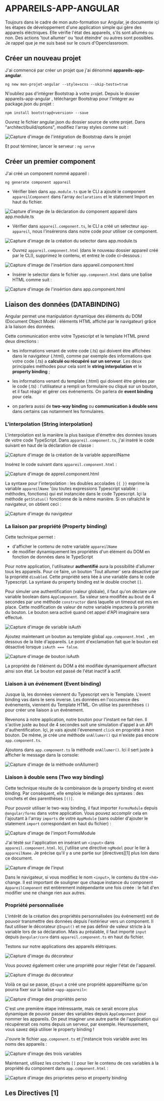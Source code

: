 # APPAREILS-APP-ANGULAR
Toujours dans le cadre de mon auto-formation sur Angular, je documente içi les étapes de développement d'une application simple qui gère des appareils éléctriques. Elle vérifie l'état des appareils, s'ils sont allumés ou non. Des actions 'tout allumer' ou 'tout éteindre'  ou autres sont possibles. Je rappel que je me suis basé sur le cours d'Openclassroom.

## Créer un nouveau projet
J'ai commencé par créer un projet que j'ai dénommé **appareils-app-angular**.

`ng new mon-projet-angular --style=scss --skip-tests=true`

N'oubliez pas d'intégrer Bootstrap à votre projet.
Depuis le dossier  appareils-app-angular , télécharger Bootstrap pour l'intégrer au package.json du projet :

`npm install bootstrap@<version> --save`

Ouvrez le fichier  angular.json  du dossier source de votre projet.  Dans "architect/build/options", modifiez l'array  styles  comme suit :

![Capture d'image de l'intégration de Bootstrap dans le projet](https://i.ibb.co/RYy3Qzf/bootstrap.png)

Et pout términer, lancer le serveur : 
`ng serve`

## Créer un premier component
J'ai créé un component nommé appareil :

`ng generate component appareil`

- Vérifier bien dans `app.module.ts` que le CLI a ajouté le component `appareilComponent` dans l'array `declarations` et le statement Import en haut du fichier.

![Capture d'image de la déclaration du component appareil dans app.module.ts](https://i.ibb.co/p2vBD66/importappareilcomponent.png)

- Vérifier dans `appareil.component.ts`, le CLI a créé un selecteur `app-appareil`, nous l'insérerons dans notre code pour utiliser ce component. 

![Capture d'image de la création du selector dans app.module.ts](https://i.ibb.co/TtQMm9G/selectorappareilscomponent.png)

- Ouvrez `appareil.component.html`  (dans le nouveau dossier  appareil  créé par le CLI), supprimez le contenu, et entrez le code ci-dessous : 

![Capture d'image de l'insértion dans appareil.component.html](https://i.ibb.co/CMnpgzQ/appareil-component-html.png)

- Insérer le selector dans le fichier `app.component.html` dans une balise HTML comme suit : 

![Capture d'image de l'insértion dans app.component.html](https://i.ibb.co/3MM0ztV/selectorappareilsinhtml.png)


## Liaison des données (DATABINDING)

Angular permet une manipulation dynamique des éléments du DOM (Document Object Model : éléments HTML affiché par le navigateur) grâce à la liaison des données. 

Cette communication entre votre Typescript et le template HTML prend deux directions : 

- les informations venant de votre code (.ts) qui doivent être affichées dans le navigateur (.html), comme par exemple des informations que votre code (.ts) a **calculé ou récupéré sur un serveur**.  Les deux principales méthodes pour cela sont le **string interpolation** et le **property binding** ;

- les informations venant du template (.html)  qui doivent être gérées par le code (.ts) : l'utilisateur a rempli un formulaire ou cliqué sur un bouton, et il faut réagir et gérer ces événements.  On parlera de **event binding** pour cela.

- on parlera aussi de **two-way binding** ou **communication à double sens** dans certains cas notamment les formulaires.

### L'interpolation (String interpolation)
L'interpolation est la manière la plus basique d'émettre des données issues de votre code TypeScript. 
Dans `appareil.component.ts`,  j'ai inséré le code suivant en haut de la déclaration de classe : 

![Capture d'image de la création de la variable appareilName](https://i.ibb.co/ZWwMjKD/cr-ationvariableappareil-Name.png)


Insérez le code suivant dans  `appareil.component.html` :

![Capture d'image de appreil.component.html](https://i.ibb.co/8KpCNPT/stringinterpolationappareil-Name.png)


La syntaxe pour l'interpolation : les doubles accolades  `{{ }}` exprime la variable `appareilName` '(ou toutes expressions Typescript valable : méthodes, fonctions) qui est instanciée dans le code Typescript. Içi la méthode `getStatus()` fonctionne de la même manière. Si on rafraîchit le navigateur, on obtient ceci :

![Capture d'image du navigateur](https://i.ibb.co/KjYz18x/navigateur1.png)

### La liaison par propriété (Property binding)
Cette technique permet :

- d'afficher le contenu de notre variable `appareilName`
- de modifier dynamiquement les propriétés d'un élément du DOM en fonction de données dans le TypeScript

Pour notre application, l'utilisateur **authentifié** aura la possibilité d'allumer tous les appareils. Pour ce faire, un bouton 'Tout allumer' sera désactivé par la propriété `disabled`. Cette propriété sera liée à une variable dans le code Typescript. La syntaxe du property binding est le double crochet `[]`.  

Pour simuler une authentification (valeur globale), il faut qu'on déclare une variable boolean dans `AppComponent`. Sa valeur sera modifiée au bout de 4 secondes par une méthode  `constructor` dans laquelle un timeout est mis en place. Cette modification de valeur de notre variable impactera la proriété du bouton. Le bouton sera activé quand cet appel d'API imaginaire sera effectué.   

![Capture d'image de variable isAuth](https://i.ibb.co/ZXcZL54/isAuth.png)


Ajoutez maintenant un bouton au template global `app.component.html `, en dessous de la liste d'appareils. Le point d'exclamation fait que le bouton est désactivé lorsque  `isAuth === false`.

![Capture d'image de bouton isAuth](https://i.ibb.co/52W1Pt6/boutonis-Auth.png)

La propriété de l'élément du DOM a été modifiée dynamiquement affectant ainsi son état. Le bouton est passé de l'état inactif à actif.

### Liaison à un événement (Event binding)
Jusque là, les données viennent du Typescript vers le Template. L'event binding vas dans le sens inverse. Les données en l'occurence des événements, viennent du Template HTML. On utilise les parenthèses  `()`  pour créer une liaison à un événement.

Revenons à notre application, notre bouton pour l'instant ne fait rien. Il s'active juste au bout de 4 secondes soit une simulation d'appel à un API d'authentification. Içi, je vais ajouté l'évenement `click` en propriété à mon bouton. De même, je crée une méthode `onAllumer()`   qui n'existe pas encore `app.component.ts`.



Ajoutons dans `app.component.ts` la méthode `onAllumer()`. Ici il sert juste à afficher le message dans la console:

![Capture d'image de la méthode onAllumer()](https://i.ibb.co/gvv5sbt/on-Allumer.png)

### Liaison à double sens (Two way binding)
Cette technique résulte de la combinaison de la property binding et event binding. Par conséquent, elle emploie le mélange des syntaxes : des crochets et des parenthèses  `[()]`.

Pour pouvoir utiliser le two-way binding, il faut importer  `FormsModule`  depuis  `@angular/forms`   dans votre application.  Vous pouvez accomplir cela en l'ajoutant à l'array  ``imports``  de votre  ``AppModule``  (sans oublier d'ajouter le statement  ``import``  correspondant en haut du fichier) : 

![Capture d'image de l'import FormsModule](https://i.ibb.co/LxSpsSV/twowaybindingimport.png)

J'ai tésté sur l'application en insérant un `<input>` dans `appareil.component.html`. Ici, j'utilise une directive `ngModel` pour le lier à `appareilName`. Je précise qu'il y a une partie sur [directives][1] plus loin dans ce document.

![Capture d'image de l'input](https://i.ibb.co/yQk7Wss/input.png)

Dans le navigateur, si vous modifiez le nom `<input>`, le contenu du  titre `<h4>` change.  Il est important de souligner que chaque instance du component  `AppareilComponent`  est entièrement indépendante une fois créée : le fait d'en modifier une ne change rien aux autres.

### Propriété personnalisée

L'intérêt de la création des propriétés personnalisées (ou événement) est de pouvoir transmettre des données depuis l'extérieur vers un component. Il faut utiliser le décorateur  `@Input()` et ne pas définir de valeur stricte à la variable lors de sa déclaration. Mais au préalable, il faut importé `input` depuis `@angular/core` dans `appareil.component.ts` en haut du fichier.  

Testons sur notre applications des appareils élétriques. 

![Capture d'image du décorateur](https://i.ibb.co/qd2F9B9/input.png)

Vous pouvez également créer une propriété pour régler l'état de l'appareil.

![Capture d'image du décorateur](https://i.ibb.co/bgMWhPq/decorateurinputetatappareil.png)


Voilà ce qui se passe, `@Input` a créé une propriété appareilName qu'on pourra fixer sur la balise `<app-appareil>`:

![Capture d'image des propriétés perso](https://i.ibb.co/wLNpfw4/proprietepersonnalise.png)

C'est une première étape intéressante, mais ce serait encore plus dynamique de pouvoir passer des variables depuis  `AppComponent`  pour nommer les appareils. On peut imaginer une autre partie de l'application qui récupérerait ces noms depuis un serveur, par exemple.  Heureusement, vous savez déjà utiliser le property binding !

J'ouvre le fichier `app.component.ts` et j'instancie trois variable avec les noms des appareils :

![Capture d'image des trois variables](https://i.ibb.co/XycvSDz/troisvariable.png)

Maintenant, utilisez les crochets  `[]` pour lier le contenu de ces variables à la propriété du component dans `app.component.html` :

![Capture d'image des proprietes perso et property binding](https://i.ibb.co/xYMVvVK/proprietepersonnalisenometetat.png)

## Les Directives [1]